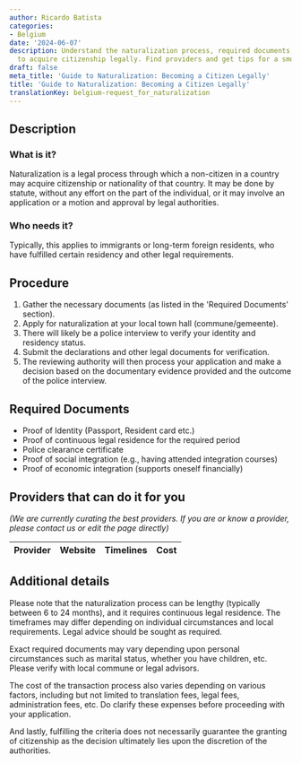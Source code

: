 ```yaml
---
author: Ricardo Batista
categories:
- Belgium
date: '2024-06-07'
description: Understand the naturalization process, required documents, and steps
  to acquire citizenship legally. Find providers and get tips for a smooth application.
draft: false
meta_title: 'Guide to Naturalization: Becoming a Citizen Legally'
title: 'Guide to Naturalization: Becoming a Citizen Legally'
translationKey: belgium-request_for_naturalization
---
```


## Description
### What is it?
Naturalization is a legal process through which a non-citizen in a country may acquire citizenship or nationality of that country. It may be done by statute, without any effort on the part of the individual, or it may involve an application or a motion and approval by legal authorities.

### Who needs it?
Typically, this applies to immigrants or long-term foreign residents, who have fulfilled certain residency and other legal requirements.

## Procedure
1. Gather the necessary documents (as listed in the 'Required Documents' section).
2. Apply for naturalization at your local town hall (commune/gemeente).
3. There will likely be a police interview to verify your identity and residency status.
4. Submit the declarations and other legal documents for verification. 
5. The reviewing authority will then process your application and make a decision based on the documentary evidence provided and the outcome of the police interview.

## Required Documents
- Proof of Identity (Passport, Resident card etc.)
- Proof of continuous legal residence for the required period
- Police clearance certificate
- Proof of social integration (e.g., having attended integration courses)
- Proof of economic integration (supports oneself financially)

## Providers that can do it for you

_(We are currently curating the best providers. If you are or know a provider, please contact us or edit the page directly)_

| Provider        |     Website     |     Timelines    |       Cost      |
| --------------- | --------------- |  :-------------: | :-------------: |

## Additional details
Please note that the naturalization process can be lengthy (typically between 6 to 24 months), and it requires continuous legal residence. The timeframes may differ depending on individual circumstances and local requirements. Legal advice should be sought as required.

Exact required documents may vary depending upon personal circumstances such as marital status, whether you have children, etc. Please verify with local commune or legal advisors.

The cost of the transaction process also varies depending on various factors, including but not limited to translation fees, legal fees, administration fees, etc. Do clarify these expenses before proceeding with your application.

And lastly, fulfilling the criteria does not necessarily guarantee the granting of citizenship as the decision ultimately lies upon the discretion of the authorities.